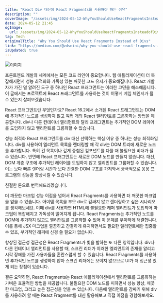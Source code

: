 ```yaml
---
title: "React Div 대신에 React Fragments를 사용해야 하는 이유"
description: ""
coverImage: "/assets/img/2024-05-12-WhyYouShouldUseReactFragmentsInsteadofDivs_0.png"
date: 2024-05-12 21:45
ogImage: 
  url: /assets/img/2024-05-12-WhyYouShouldUseReactFragmentsInsteadofDivs_0.png
tag: Tech
originalTitle: "Why You Should Use React Fragments Instead of Divs"
link: "https://medium.com/@vdsnini/why-you-should-use-react-fragments-instead-of-divs-86509be2336a"
isUpdated: true
---
```





![이미지](/assets/img/2024-05-12-WhyYouShouldUseReactFragmentsInsteadofDivs_0.png)

프론트엔드 개발의 세계에서는 모든 코드 라인이 중요합니다. 웹 애플리케이션이 더 복잡해지면서 성능 최적화와 가독성 있는 깨끗한 코드 유지가 중요해집니다. React 개발자가 가진 덜 알려진 도구 중 하나인 React 프래그먼트는 이러한 고민을 해소해줍니다. 이 글에서는 프로젝트에 React 프래그먼트를 사용하는 것이 어떻게 게임 체인저가 될 수 있는지 살펴보겠습니다.

React 프래그먼트란 무엇인가요?
React 16.2에서 소개된 React 프래그먼트는 DOM에 추가적인 노드를 생성하지 않고 여러 개의 React 엘리먼트를 그룹화하는 방법을 제공합니다. div나 다른 컨테이너 엘리먼트와 달리 프래그먼트는 추가적인 DOM 레이어를 도입하지 않고 엘리먼트를 그룹화할 수 있습니다.

성능 최적화
React 프래그먼트를 div 대신 선택하는 핵심 이유 중 하나는 성능 최적화입니다. div를 사용하여 엘리먼트 목록을 렌더링할 때 각 div는 DOM 트리에 새로운 노드를 추가합니다. 특히 긴 목록이나 깊게 중첩된 컴포넌트를 다룰 때 불필요한 비대가 될 수 있습니다.
반면에 React 프래그먼트는 새로운 DOM 노드를 만들지 않습니다. 대신, DOM 계층 구조에 추가적인 레이어를 도입하지 않고 엘리먼트를 그룹화할 수 있습니다. 이는 보다 빠른 렌더링 시간과 보다 간결한 DOM 구조를 가져와서 궁극적으로 응용 프로그램의 성능을 향상시킬 수 있습니다.



친절한 톤으로 번역해드리겠습니다.

더 깨끗한 마크업
성능 이점을 넘어서 React Fragments를 사용하면 더 깨끗한 마크업을 얻을 수 있습니다. 아이템 목록을 부모 div로 감싸지 않고 렌더링하고 싶은 시나리오를 생각해보세요. 이때 div를 사용하면 HTML에 불필요한 래퍼 엘리먼트가 도입되어 마크업이 복잡해지고 가독성이 떨어지게 됩니다.
React Fragments는 추가적인 노드를 DOM에 추가하지 않고도 엘리먼트를 그룹화할 수 있어 이 문제를 우아하게 해결합니다. 이를 통해 JSX 마크업을 깔끔하고 간결하게 유지하면서도 필요한 엘리먼트에만 집중할 수 있죠, 부가적인 래퍼에 신경 쓸 필요가 없습니다.

향상된 접근성
접근성은 React Fragments가 빛을 발하는 또 다른 영역입니다. div나 다른 컨테이너 엘리먼트를 사용할 때, 스크린 리더가 이러한 엘리먼트의 존재를 알리고 시각 장애를 가진 사용자들을 혼란스럽게 할 수 있습니다. React Fragments를 사용하면 추가적인 노드를 생성하지 않아 스크린 리더에는 보이지 않으므로 UI가 더 접근성 있게 되는 장점이 있습니다.

결론
요약하면, React Fragments는 React 애플리케이션에서 엘리먼트를 그룹화하는 가벼운 효율적인 방법을 제공합니다. 불필요한 DOM 노드를 피하면서 성능 향상, 깨끗한 마크업, 그리고 높은 접근성을 얻을 수 있습니다. 다음에 엘리먼트를 감싸기 위해 div를 사용하려 할 때는 React Fragment를 대신 활용해보고 직접 이점을 경험해보세요.